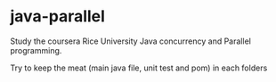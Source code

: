 # java-parallel

Study the coursera Rice University Java concurrency and Parallel programming.

Try to keep the meat (main java file, unit test and pom) in each folders
